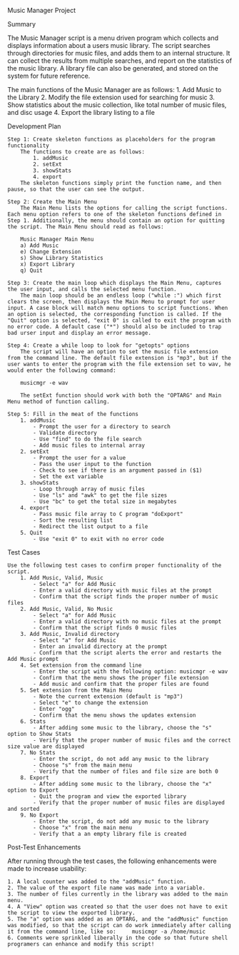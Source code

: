 Music Manager Project

Summary

The Music Manager script is a menu driven program which collects and displays information about a users music library. The script searches through directories for music files, and adds them to an internal structure. It can collect the results from multiple searches, and report on the statistics of the music library. A library file can also be generated, and stored on the system for future reference.

The main functions of the Music Manager are as follows:
	1. Add Music to the Library
	2. Modify the file extension used for searching for music
	3. Show statistics about the music collection, like total number of music files, and disc usage
	4. Export the library listing to a file

Development Plan

	Step 1: Create skeleton functions as placeholders for the program functionality
		The functions to create are as follows:
			1. addMusic
			2. setExt
			3. showStats
			4. export
		The skeleton functions simply print the function name, and then pause, so that the user can see the output.
			
	Step 2: Create the Main Menu
		The Main Menu lists the options for calling the script functions. Each menu option refers to one of the skeleton functions defined in Step 1. Additionally, the menu should contain an option for quitting the script. The Main Menu should read as follows:

		Music Manager Main Menu
		a) Add Music 
		e) Change Extension 
		s) Show Library Statistics
		x) Export Library
		q) Quit
   
	Step 3: Create the main loop which displays the Main Menu, captures the user input, and calls the selected menu function.
		The main loop should be an endless loop ("while :") which first clears the screen, then displays the Main Menu to prompt for user input. A case block will match menu options to script functions. When an option is selected, the corresponding function is called. If the "Quit" option is selected, "exit 0" is called to exit the program with no error code. A default case ("*") should also be included to trap bad urser input and display an error message.
		
	Step 4: Create a while loop to look for "getopts" options
		The script will have an option to set the music file extension from the command line. The default file extension is "mp3", but if the user wants to enter the program with the file extension set to wav, he would enter the following command:
		
		musicmgr -e wav
		
		The setExt function should work with both the "OPTARG" and Main Menu method of function calling.
		
	Step 5: Fill in the meat of the functions
		1. addMusic 
			- Prompt the user for a directory to search
			- Validate directory
			- Use "find" to do the file search
			- Add music files to internal array
		2. setExt
			- Prompt the user for a value
			- Pass the user input to the function
			- Check to see if there is an argument passed in ($1)
			- Set the ext variable
		3. showStats
			- Loop through array of music files
			- Use "ls" and "awk" to get the file sizes
			- Use "bc" to get the total size in megabytes
		4. export
			- Pass music file array to C program "doExport"
			- Sort the resulting list
			- Redirect the list output to a file
		5. Quit
			- Use "exit 0" to exit with no error code
			
Test Cases
	
	Use the following test cases to confirm proper functionality of the script.
		1. Add Music, Valid, Music
			- Select "a" for Add Music
			- Enter a valid directory with music files at the prompt
			- Confirm that the script finds the proper number of music files
		2. Add Music, Valid, No Music
			- Select "a" for Add Music
			- Enter a valid directory with no music files at the prompt
			- Confirm that the script finds 0 music files
		3. Add Music, Invalid directory
			- Select "a" for Add Music
			- Enter an invalid directory at the prompt
			- Confirm that the script alerts the error and restarts the Add Music prompt
		4. Set extension from the command line
			- Enter the script with the following option: musicmgr -e wav
			- Confirm that the menu shows the proper file extension
			- Add music and confirm that the proper files are found
		5. Set extension from the Main Menu
			- Note the current extension (default is "mp3")
			- Select "e" to change the extension
			- Enter "ogg"
			- Confirm that the menu shows the updates extension
		6. Stats
			- After adding some music to the library, choose the "s" option to Show Stats
			- Verify that the proper number of music files and the correct size value are displayed
		7. No Stats
			- Enter the script, do not add any music to the library
			- Choose "s" from the main menu
			- Verify that the number of files and file size are both 0
		8. Export
			- After adding some music to the library, choose the "x" option to Export
			- Quit the program and view the exported library
			- Verify that the proper number of music files are displayed and sorted
		9. No Export
			- Enter the script, do not add any music to the library
			- Choose "x" from the main menu
			- Verify that a an empty library file is created

Post-Test Enhancements

After running through the test cases, the following enhancements were made to increase usability:

	1. A local counter was added to the "addMusic" function.
	2. The value of the export file name was made into a variable.
	3. The number of files currently in the library was added to the main menu.
	4. A "View" option was created so that the user does not have to exit the script to view the exported library.
	5. The "a" option was added as an OPTARG, and the "addMusic" function was modified, so that the script can do work immediately after calling it from the command line, like so:		musicmgr -a /home/music
	6. Comments were sprinkled liberally in the code so that future shell programers can enhance and modify this script!
			
			
		